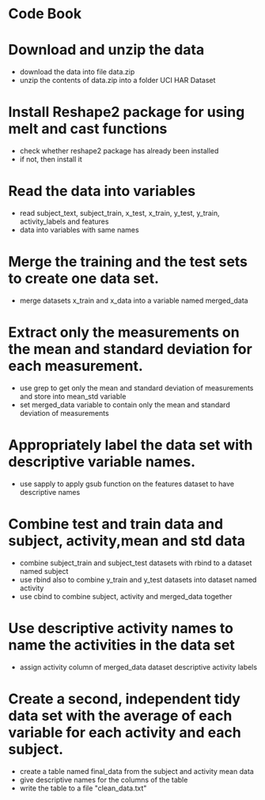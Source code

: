 Code Book
==========

# Download and unzip the data 
* download the data into file data.zip
* unzip the contents of data.zip into a folder UCI HAR Dataset

# Install Reshape2 package for using melt and cast functions
* check whether reshape2 package has already been installed
* if not, then install it

# Read the data into variables
* read subject_text, subject_train, x_test, x_train, y_test, y_train, activity_labels and features
* data into variables with same names 

# Merge the training and the test sets to create one data set.
* merge datasets x_train and x_data into a variable named merged_data

# Extract only the measurements on the mean and standard deviation for each measurement.
* use grep to get only the mean and standard deviation of measurements and store into mean_std variable
* set merged_data variable to contain only the mean and standard deviation of measurements

# Appropriately label the data set with descriptive variable names.
* use sapply to apply gsub function on the features dataset to have descriptive names

# Combine test and train data and subject, activity,mean and std data
* combine subject_train and subject_test datasets with rbind to a dataset named subject
* use rbind also to combine y_train and y_test datasets into dataset named activity
* use cbind to combine subject, activity and merged_data together

# Use descriptive activity names to name the activities in the data set
* assign activity column of merged_data dataset descriptive activity labels

# Create a second, independent tidy data set with the average of each variable for each activity and each subject.
* create a table named final_data from the subject and activity mean data
* give descriptive names for the columns of the table
* write the table to a file "clean_data.txt"

